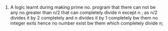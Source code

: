 1. A logic learnt during making prime no. program that there can not be any no.greater than n/2 that can completely divide n except n ; as n/2 divides it by 2 completely and n divides it by 1 completely bw them no integer exits hence no number exist bw them which completely divide n;
